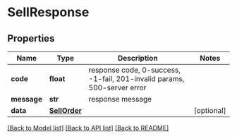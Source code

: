 # SellResponse

## Properties
Name | Type | Description | Notes
------------ | ------------- | ------------- | -------------
**code** | **float** | response code, 0-success, -1-fail, 201-invalid params, 500-server error | 
**message** | **str** | response message | 
**data** | [**SellOrder**](SellOrder.md) |  | [optional] 

[[Back to Model list]](../README.md#documentation-for-models) [[Back to API list]](../README.md#documentation-for-api-endpoints) [[Back to README]](../README.md)

